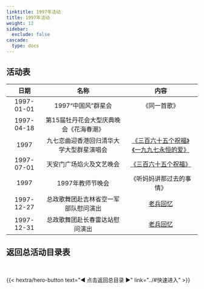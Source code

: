```yaml
---
linktitle: 1997年活动
title: 1997年活动
weight: 12
sidebar:
  exclude: false
cascade:
  type: docs
---
```


## 活动表

|日期|名称|内容|
|:-----:|:-----:|:-----:|
|1997-01-01|1997“中国风”群星会|《同一首歌》|
|1997-04-18|第15届牡丹花会大型庆典晚会《花海春潮》||
|1997|九七恋曲迎香港回归清华大学大型群星演唱会|[《三百六十五个祝福》《一九九七永恒的爱》](../1997/199707/#九七恋曲迎香港回归清华大学大型群星演唱会)|
|1997-07-01|天安门广场焰火及文艺晚会|[《三百六十五个祝福》](../1997/199707/#天安门广场焰火及文艺晚会)|
|1997|1997年教师节晚会|《听妈妈讲那过去的事情》|
|1997-12-27|总政歌舞团赴吉林省空一军部队慰问演出|[老兵回忆](https://www.meipian.cn/4j0nnrt9)|
|1997-12-31|总政歌舞团赴长春雷达站慰问演出|[老兵回忆](https://www.meipian.cn/4j0nnrt9)|



## 返回总活动目录表

<br>

{{< hextra/hero-button text="◀ 点击返回总目录 ▶" link="../#快速进入" >}}